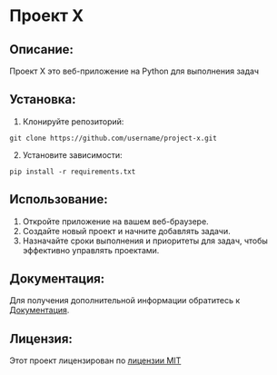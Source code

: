 # Проект Х
## Описание:
Проект Х это веб-приложение на Python для выполнения задач
## Установка:
1. Клонируйте репозиторий:
```
git clone https://github.com/username/project-x.git
```
2. Установите зависимости:
```
pip install -r requirements.txt
```
## Использование:
1. Откройте приложение на вашем веб-браузере.
2. Создайте новый проект и начните добавлять задачи.
3. Назначайте сроки выполнения и приоритеты для задач, чтобы эффективно управлять проектами.
## Документация:
Для получения дополнительной информации обратитесь к [Документация](docs\README.md).
## Лицензия:
Этот проект лицензирован по [лицензии MIT](LICENSE)